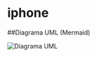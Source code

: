 # iphone

##Diagrama UML (Mermaid)

![Diagrama UML](https://www.mermaidchart.com/raw/5f027862-0612-4250-a05f-2e3776f38624?theme=light&version=v0.1&format=svg)

